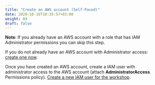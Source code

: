 ```yaml
---
title: "Create an AWS account (Self-Paced)"
date: 2020-10-16T10:35:57+03:00
weight: 04
draft: false
---
```


__Note__: If you already have an AWS account with a role that has IAM Administrator permissions you can skip this step.

If you do not already have an AWS account with Administrator access: [create one now](https://aws.amazon.com/getting-started/).

Once you have created an AWS account, create a IAM user with administrator access to the AWS account (attach __AdministratorAccess__ Permissions policy). [Create a new IAM user for the workshop](https://console.aws.amazon.com/iam/home?#/users$new).

